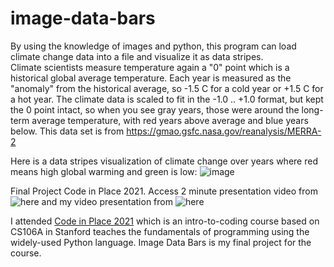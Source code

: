 # image-data-bars
By using the knowledge of images and python, this program can load climate change data into a file and visualize it as data stripes.  
Climate scientists measure temperature again a "0" point which is a historical global average temperature.
Each year is measured as the "anomaly" from the historical average, so -1.5 C for a cold year or +1.5 C for a hot year.
The climate data is scaled to fit in the -1.0 .. +1.0 format, but kept the 0 point intact,
so when you see gray years, those were around the long-term average temperature, with red years above average and blue years below.
This data set is from https://gmao.gsfc.nasa.gov/reanalysis/MERRA-2

Here is a data stripes visualization of climate change over years where red means high global warming and green is low:
![image](https://user-images.githubusercontent.com/60364755/120105769-16994a80-c163-11eb-8285-6f1eed1103e4.png)


Final Project Code in Place 2021.
Access 2 minute presentation video from ![here](https://www.youtube.com/watch?v=o5mseeuzZbw&t=2s)
and my video presentation from ![here](https://docs.google.com/presentation/d/1Tm2Ot7pKG30szWJGH4_cFA8_Ob6mC-1knoYgWfBqcXc/edit?usp=sharing)

I attended [Code in Place 2021](https://codeinplace.stanford.edu/) which is an intro-to-coding course based on CS106A in Stanford
teaches the fundamentals of programming using the widely-used Python language.
Image Data Bars is my final project for the course.

